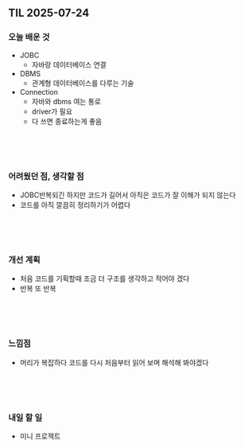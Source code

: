 ## TIL 2025-07-24

### 오늘 배운 것
- JOBC
  - 자바랑 데이터베이스 연결
- DBMS
  - 관계형 데이터베이스를 다루는 기술
- Connection
  - 자바와 dbms 여는 통로
  - driver가 필요
  - 다 쓰면 종료하는게 좋음



<br/>
<br/>
<br/>

### 어려웠던 점, 생각할 점
- JOBC반복되긴 하지만 코드가 길어서 아직은 코드가 잘 이해가 되지 않는다
- 코드를 아직 깔끔히 정리하기가 어렵다

<br/>
<br/>
<br/>

### 개선 계획
- 처음 코드를 기획할때 조금 더 구조를 생각하고 적어야 겠다
- 반복 또 반복 

<br/>
<br/>
<br/>

### 느낌점
- 머리가 복잡하다 코드를 다시 처음부터 읽어 보며 해석해 봐야겠다

<br/>
<br/>
<br/>

### 내일 할 일
- 미니 프로젝트